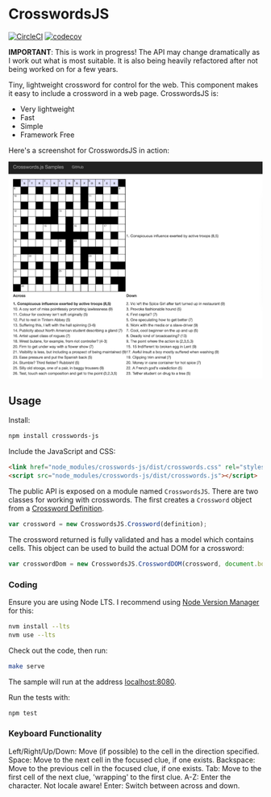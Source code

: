 # CrosswordsJS

[![CircleCI](https://circleci.com/gh/dwmkerr/crosswords-js.svg?style=shield)](https://circleci.com/gh/dwmkerr/crosswords-js) [![codecov](https://codecov.io/gh/dwmkerr/crosswords-js/branch/master/graph/badge.svg)](https://codecov.io/gh/dwmkerr/crosswords-js)

**IMPORTANT**: This is work in progress! The API may change dramatically as I work out what is most suitable. It is also being heavily refactored after not being worked on for a few years.

Tiny, lightweight crossword for control for the web. This component makes it easy
to include a crossword in a web page. CrosswordsJS is:

* Very lightweight
* Fast
* Simple
* Framework Free

Here's a screenshot for CrosswordsJS in action:

![CrosswordsJS Screenshot](./docs/screenshot.png)

## Usage

Install:

```sh
npm install crosswords-js
```

Include the JavaScript and CSS:

```html
<link href="node_modules/crosswords-js/dist/crosswords.css" rel="stylesheet">
<script src="node_modules/crosswords-js/dist/crosswords.js"></script>
```

The public API is exposed on a module named `CrosswordsJS`. There are two classes for working with crosswords. The first creates a `Crossword` object from a [Crossword Definition](docs/crossworddefinition.md).

```js
var crossword = new CrosswordsJS.Crossword(definition);
```

The crossword returned is fully validated and has a model which contains cells.
This object can be used to build the actual DOM for a crossword:

```js
var crosswordDom = new CrosswordsJS.CrosswordDOM(crossword, document.body);
```

### Coding

Ensure you are using Node LTS. I recommend using [Node Version Manager](https://github.com/nvm-sh/nvm) for this:

```sh
nvm install --lts
nvm use --lts
```

Check out the code, then run:

```sh
make serve
```

The sample will run at the address [localhost:8080](http://localhost:3000/).

Run the tests with:

```sh
npm test
```

### Keyboard Functionality

Left/Right/Up/Down: Move (if possible) to the cell in the direction specified.
Space: Move to the next cell in the focused clue, if one exists.
Backspace: Move to the previous cell in the focused clue, if one exists.
Tab: Move to the first cell of the next clue, 'wrapping' to the first clue.
A-Z: Enter the character. Not locale aware!
Enter: Switch between across and down.
